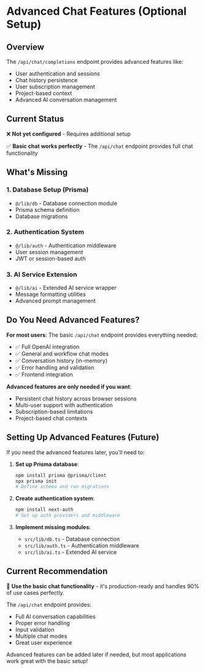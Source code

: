 # Advanced Chat Features (Optional Setup)

## Overview

The `/api/chat/completions` endpoint provides advanced features like:

- User authentication and sessions
- Chat history persistence
- User subscription management
- Project-based context
- Advanced AI conversation management

## Current Status

❌ **Not yet configured** - Requires additional setup

✅ **Basic chat works perfectly** - The `/api/chat` endpoint provides full chat functionality

## What's Missing

### 1. Database Setup (Prisma)

- `@/lib/db` - Database connection module
- Prisma schema definition
- Database migrations

### 2. Authentication System

- `@/lib/auth` - Authentication middleware
- User session management
- JWT or session-based auth

### 3. AI Service Extension

- `@/lib/ai` - Extended AI service wrapper
- Message formatting utilities
- Advanced prompt management

## Do You Need Advanced Features?

**For most users**: The basic `/api/chat` endpoint provides everything needed:

- ✅ Full OpenAI integration
- ✅ General and workflow chat modes
- ✅ Conversation history (in-memory)
- ✅ Error handling and validation
- ✅ Frontend integration

**Advanced features are only needed if you want**:

- Persistent chat history across browser sessions
- Multi-user support with authentication
- Subscription-based limitations
- Project-based chat contexts

## Setting Up Advanced Features (Future)

If you need the advanced features later, you'll need to:

1. **Set up Prisma database**:

   ```bash
   npm install prisma @prisma/client
   npx prisma init
   # Define schema and run migrations
   ```

2. **Create authentication system**:

   ```bash
   npm install next-auth
   # Set up auth providers and middleware
   ```

3. **Implement missing modules**:
   - `src/lib/db.ts` - Database connection
   - `src/lib/auth.ts` - Authentication middleware
   - `src/lib/ai.ts` - Extended AI service

## Current Recommendation

🎯 **Use the basic chat functionality** - it's production-ready and handles 90% of use cases perfectly.

The `/api/chat` endpoint provides:

- Full AI conversation capabilities
- Proper error handling
- Input validation
- Multiple chat modes
- Great user experience

Advanced features can be added later if needed, but most applications work great with the basic setup!
